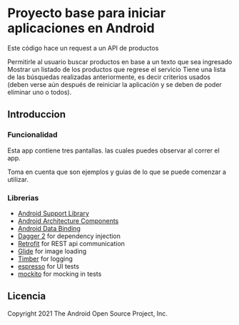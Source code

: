 Proyecto base para iniciar aplicaciones en Android
===========================================================

Este código hace un request a un API de productos

 Permitirle al usuario buscar productos en base a un texto que sea ingresado
 Mostrar un listado de los productos que regrese el servicio
 Tiene una lista de las búsquedas realizadas anteriormente, es decir criterios usados  (deben verse aún después de reiniciar la aplicación y se deben de poder eliminar uno o todos).  

Introduccion
-------------

### Funcionalidad
Esta app contiene tres pantallas. las cuales puedes observar al correr el app.

Toma en cuenta que son ejemplos y guias de lo que se puede comenzar a utilizar.

### Librerias
* [Android Support Library][support-lib]
* [Android Architecture Components][arch]
* [Android Data Binding][data-binding]
* [Dagger 2][dagger2] for dependency injection
* [Retrofit][retrofit] for REST api communication
* [Glide][glide] for image loading
* [Timber][timber] for logging
* [espresso][espresso] for UI tests
* [mockito][mockito] for mocking in tests


[mockwebserver]: https://github.com/square/okhttp/tree/master/mockwebserver
[support-lib]: https://developer.android.com/topic/libraries/support-library/index.html
[arch]: https://developer.android.com/arch
[data-binding]: https://developer.android.com/topic/libraries/data-binding/index.html
[espresso]: https://google.github.io/android-testing-support-library/docs/espresso/
[dagger2]: https://google.github.io/dagger
[retrofit]: http://square.github.io/retrofit
[glide]: https://github.com/bumptech/glide
[timber]: https://github.com/JakeWharton/timber
[mockito]: http://site.mockito.org

Licencia
--------

Copyright 2021 The Android Open Source Project, Inc.

